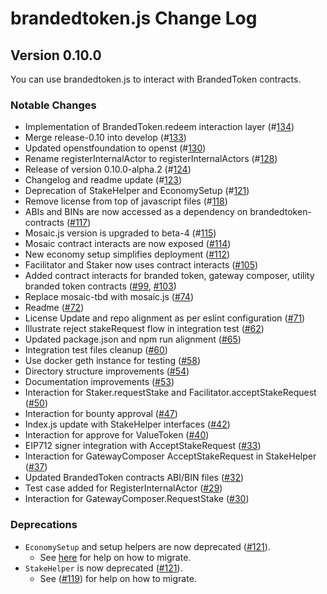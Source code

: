 # brandedtoken.js Change Log

## Version 0.10.0

<!-- [**0.10.0, (<release date: DD MM YYYY>)**](https://github.com/OpenST/brandedtoken.js/releases/tag/0.10.0) -->

You can use brandedtoken.js to interact with BrandedToken contracts.

### Notable Changes

* Implementation of BrandedToken.redeem interaction layer (#[134](https://github.com/OpenST/brandedtoken.js/pull/134))
* Merge release-0.10 into develop (#[133](https://github.com/OpenST/brandedtoken.js/pull/133))
* Updated openstfoundation to openst (#[130](https://github.com/OpenST/brandedtoken.js/pull/130))
* Rename registerInternalActor to registerInternalActors (#[128](https://github.com/OpenST/brandedtoken.js/pull/128))
* Release of version 0.10.0-alpha.2 (#[124](https://github.com/OpenST/brandedtoken.js/pull/124))
* Changelog and readme update (#[123](https://github.com/OpenST/brandedtoken.js/pull/123))
* Deprecation of StakeHelper and EconomySetup (#[121](https://github.com/OpenST/brandedtoken.js/pull/121))
* Remove license from top of javascript files (#[118](https://github.com/OpenST/brandedtoken.js/pull/118))
* ABIs and BINs are now accessed as a dependency on brandedtoken-contracts ([#117](https://github.com/OpenST/brandedtoken.js/pull/117))
* Mosaic.js version is upgraded to beta-4 (#[115](https://github.com/OpenST/brandedtoken.js/pull/115))
* Mosaic contract interacts are now exposed ([#114](https://github.com/OpenST/brandedtoken.js/pull/114))
* New economy setup simplifies deployment ([#112](https://github.com/OpenST/brandedtoken.js/pull/112)) 
* Facilitator and Staker now uses contract interacts ([#105](https://github.com/OpenST/brandedtoken.js/pull/105)) 
* Added contract interacts for branded token, gateway composer, utility branded token contracts ([#99](https://github.com/OpenST/brandedtoken.js/pull/99), [#103](https://github.com/OpenST/brandedtoken.js/pull/103))
* Replace mosaic-tbd with mosaic.js ([#74](https://github.com/OpenST/brandedtoken.js/pull/74))
* Readme ([#72](https://github.com/OpenST/brandedtoken.js/pull/72))
* License Update and repo alignment as per eslint configuration ([#71](https://github.com/OpenST/brandedtoken.js/pull/71))
* Illustrate reject stakeRequest flow in integration test ([#62](https://github.com/OpenST/brandedtoken.js/pull/62))
* Updated package.json and npm run alignment ([#65](https://github.com/OpenST/brandedtoken.js/pull/65))
* Integration test files cleanup ([#60](https://github.com/OpenST/brandedtoken.js/pull/60))
* Use docker geth instance for testing ([#58](https://github.com/OpenST/brandedtoken.js/pull/58))
* Directory structure improvements ([#54](https://github.com/OpenST/brandedtoken.js/pull/54))
* Documentation improvements ([#53](https://github.com/OpenST/brandedtoken.js/pull/53))
* Interaction for Staker.requestStake and Facilitator.acceptStakeRequest ([#50](https://github.com/OpenST/brandedtoken.js/pull/50))
* Interaction for bounty approval ([#47](https://github.com/OpenST/brandedtoken.js/pull/47))
* Index.js update with StakeHelper interfaces ([#42](https://github.com/OpenST/brandedtoken.js/pull/42))
* Interaction for approve for ValueToken ([#40](https://github.com/OpenST/brandedtoken.js/pull/40))
* EIP712 signer integration with AcceptStakeRequest ([#33](https://github.com/OpenST/brandedtoken.js/pull/33))
* Interaction for GatewayComposer AcceptStakeRequest in StakeHelper ([#37](https://github.com/OpenST/brandedtoken.js/pull/37))
* Updated BrandedToken contracts ABI/BIN files ([#32](https://github.com/OpenST/brandedtoken.js/pull/32))
* Test case added for RegisterInternalActor ([#29](https://github.com/OpenST/brandedtoken.js/pull/29))
* Interaction for GatewayComposer.RequestStake ([#30](https://github.com/OpenST/brandedtoken.js/pull/30))

### Deprecations

* `EconomySetup` and setup helpers are now deprecated ([#121](https://github.com/OpenST/brandedtoken.js/pull/121)).
  * See [here](https://github.com/OpenST/brandedtoken.js#deploy-eip20token-contract) for help on how to migrate.
* `StakeHelper` is now deprecated ([#121](https://github.com/OpenST/brandedtoken.js/pull/121)).
  * See ([#119](https://github.com/OpenST/brandedtoken.js/pull/119)) for help on how to migrate.